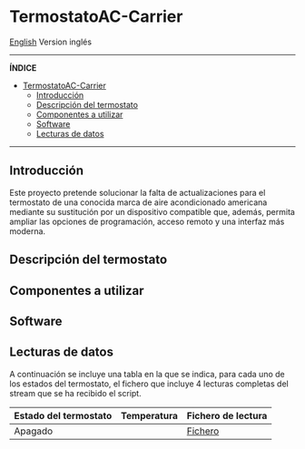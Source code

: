 # TermostatoAC-Carrier

[English](README.md) Version inglés

-----

**ÍNDICE**

- [TermostatoAC-Carrier](#termostatoac-carrier)
  - [Introducción](#introducción)
  - [Descripción del termostato](#descripción-del-termostato)
  - [Componentes a utilizar](#componentes-a-utilizar)
  - [Software](#software)
  - [Lecturas de datos](#lecturas-de-datos)

-----

## Introducción

Este proyecto pretende solucionar la falta de actualizaciones para el termostato de una conocida marca de aire acondicionado americana mediante su sustitución por un dispositivo compatible que, además, permita ampliar las opciones de programación, acceso remoto y una interfaz más moderna.

## Descripción del termostato

## Componentes a utilizar

## Software


## Lecturas de datos

A continuación se incluye una tabla en la que se indica, para cada uno de los estados del termostato, el fichero que incluye 4 lecturas completas del stream que se ha recibido el script.

| Estado del termostato | Temperatura | Fichero de lectura |
| --- | --- | --- |
| Apagado |  | [Fichero](datos_hex_2024-08-23_17-21-54.txt) |
